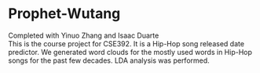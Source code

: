 # Prophet-Wutang
Completed with Yinuo Zhang and Isaac Duarte\
This is the course project for CSE392. It is a Hip-Hop song released date predictor. We generated word clouds for the mostly used words in Hip-Hop songs for the past few decades. LDA analysis was performed.
